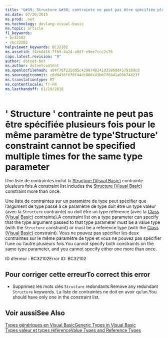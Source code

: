 ```yaml
---
title: "&#39; Structure &#39; contrainte ne peut pas être spécifiée plusieurs fois pour le même paramètre de type"
ms.date: 07/20/2015
ms.prod: .net
ms.technology: devlang-visual-basic
ms.topic: article
f1_keywords:
- bc32102
- vbc32102
helpviewer_keywords: BC32102
ms.assetid: f4ebd416-7fb9-4a24-a8df-e9ee7ccc2c76
caps.latest.revision: "9"
author: dotnet-bot
ms.author: dotnetcontent
ms.openlocfilehash: a04f70f235dd5c4399748241d359bdd45791bdcd
ms.sourcegitcommit: c0dd436f6f8f44dc80dc43b07f6841a00b74b23f
ms.translationtype: MT
ms.contentlocale: fr-FR
ms.lasthandoff: 01/19/2018
---
```

# <a name="39structure39-constraint-cannot-be-specified-multiple-times-for-the-same-type-parameter"></a><span data-ttu-id="e8a7f-102">&#39; Structure &#39; contrainte ne peut pas être spécifiée plusieurs fois pour le même paramètre de type</span><span class="sxs-lookup"><span data-stu-id="e8a7f-102">&#39;Structure&#39; constraint cannot be specified multiple times for the same type parameter</span></span>
<span data-ttu-id="e8a7f-103">Une liste de contraintes inclut la [Structure (Visual Basic)](http://msdn.microsoft.com/library/263ce115-ac36-4c05-8cb7-0e0eead5c6d0) contrainte plusieurs fois.</span><span class="sxs-lookup"><span data-stu-id="e8a7f-103">A constraint list includes the [Structure (Visual Basic)](http://msdn.microsoft.com/library/263ce115-ac36-4c05-8cb7-0e0eead5c6d0) constraint more than once.</span></span>  
  
 <span data-ttu-id="e8a7f-104">Une liste de contraintes sur un paramètre de type peut spécifier que l’argument de type passé à ce paramètre de type doit être un type valeur (avec la `Structure` contrainte) ou doit être un type référence (avec la [Class (Visual Basic)](http://msdn.microsoft.com/library/0777c6e6-46bc-451b-ad70-57b49d4ef4f7) contrainte).</span><span class="sxs-lookup"><span data-stu-id="e8a7f-104">A constraint list on a type parameter can specify that the type argument passed to that type parameter must be a value type (with the `Structure` constraint) or must be a reference type (with the [Class (Visual Basic)](http://msdn.microsoft.com/library/0777c6e6-46bc-451b-ad70-57b49d4ef4f7) constraint).</span></span> <span data-ttu-id="e8a7f-105">Vous ne pouvez pas spécifier les deux contraintes sur le même paramètre de type et vous ne pouvez pas spécifier l’une ou l’autre plusieurs fois.</span><span class="sxs-lookup"><span data-stu-id="e8a7f-105">You cannot specify both constraints on the same type parameter, and you cannot specify either one more than once.</span></span>  
  
 <span data-ttu-id="e8a7f-106">ID d’erreur : BC32102</span><span class="sxs-lookup"><span data-stu-id="e8a7f-106">Error ID: BC32102</span></span>  
  
## <a name="to-correct-this-error"></a><span data-ttu-id="e8a7f-107">Pour corriger cette erreur</span><span class="sxs-lookup"><span data-stu-id="e8a7f-107">To correct this error</span></span>  
  
-   <span data-ttu-id="e8a7f-108">Supprimez les mots clés `Structure` redondants.</span><span class="sxs-lookup"><span data-stu-id="e8a7f-108">Remove any redundant `Structure` keywords.</span></span> <span data-ttu-id="e8a7f-109">La liste de contraintes ne doit en avoir qu’un.</span><span class="sxs-lookup"><span data-stu-id="e8a7f-109">You should have only one in the constraint list.</span></span>  
  
## <a name="see-also"></a><span data-ttu-id="e8a7f-110">Voir aussi</span><span class="sxs-lookup"><span data-stu-id="e8a7f-110">See Also</span></span>  
 [<span data-ttu-id="e8a7f-111">Types génériques en Visual Basic</span><span class="sxs-lookup"><span data-stu-id="e8a7f-111">Generic Types in Visual Basic</span></span>](../../visual-basic/programming-guide/language-features/data-types/generic-types.md)  
 [<span data-ttu-id="e8a7f-112">Types valeur et types référence</span><span class="sxs-lookup"><span data-stu-id="e8a7f-112">Value Types and Reference Types</span></span>](../../visual-basic/programming-guide/language-features/data-types/value-types-and-reference-types.md)
